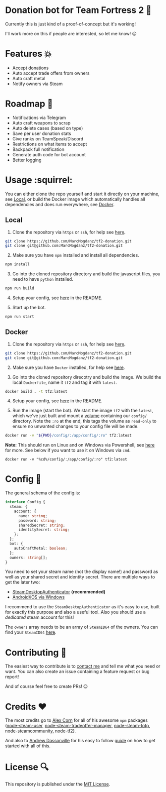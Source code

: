 # Donation bot for Team Fortress 2 :gift:

Currently this is just kind of a proof-of-concept but it's working!

I'll work more on this if people are interested, so let me know! :wink:

# Features :boom:

- Accept donations
- Auto accept trade offers from owners
- Auto craft metal
- Notify owners via Steam

# Roadmap :eyes:

- Notifications via Telegram
- Auto craft weapons to scrap
- Auto delete cases (based on type)
- Save per user donation stats
- Give ranks on TeamSpeak/Discord
- Restrictions on what items to accept
- Backpack full notification
- Generate auth code for bot account
- Better logging

# Usage :squirrel:

You can either clone the repo yourself and start it directly on your machine, see [Local](#Local), or build the Docker image which automatically handles all dependencies and does run everywhere, see [Docker](#Docker).

## Local

1. Clone the repository via `https` or `ssh`, for help see [here](https://help.github.com/en/github/creating-cloning-and-archiving-repositories/cloning-a-repository).

```bash
git clone https://github.com/MarcMogdanz/tf2-donation.git
git clone git@github.com:MarcMogdanz/tf2-donation.git
```

2. Make sure you have `npm` installed and install all dependencies.

```bash
npm install
```

3. Go into the cloned repository directory and build the javascript files, you need to have `python` installed.

```bash
npm run build
```

4. Setup your config, see [here](#config-wrench) in the README.

5. Start up the bot.

```bash
npm run start
```

## Docker

1. Clone the repository via `https` or `ssh`, for help see [here](https://help.github.com/en/github/creating-cloning-and-archiving-repositories/cloning-a-repository).

```bash
git clone https://github.com/MarcMogdanz/tf2-donation.git
git clone git@github.com:MarcMogdanz/tf2-donation.git
```

2. Make sure you have `Docker` installed, for help see [here](https://docs.docker.com/install).

3. Go into the cloned repository direcotry and build the image. We build the local `Dockerfile`, name it `tf2` and tag it with `latest`.

```bash
docker build . -t tf2:latest
```

4. Setup your config, see [here](#config-wrench) in the README.

5. Run the image (start the bot). We start the image `tf2` with the `latest`, which we've just built and mount a [volume](https://docs.docker.com/storage/volumes/) containing our `config/` directory. Note the `:ro` at the end, this tags the volume as `read-only` to ensure no unwanted changes to your config file will be made.

```bash
docker run -v "${PWD}/config/:/app/config/:ro" tf2:latest
```

**Note:** This should run on Linux and on Windows via Powershell, see [here](https://stackoverflow.com/questions/41485217/mount-current-directory-as-a-volume-in-docker-on-windows-10) for more. See below if you want to use it on Windows via `cmd`.

```batch
docker run -v "%cd%/config/:/app/config/:ro" tf2:latest
```

# Config :wrench:

The general schema of the config is:

```typescript
interface Config {
  steam: {
    account: {
      name: string;
      password: string;
      sharedSecret: string;
      identitySecret: string;
    };
  };
  bot: {
    autoCraftMetal: boolean;
  };
  owners: string[];
}
```

You need to set your steam name (not the display name!) and password as well as your shared secret and identity secret. There are multiple ways to get the later two:

- [SteamDesktopAuthenticator](https://github.com/Jessecar96/SteamDesktopAuthenticator) **(recommended)**
- [Android/iOS via Windows](https://github.com/SteamTimeIdler/stidler/wiki/Getting-your-%27shared_secret%27-code-for-use-with-Auto-Restarter-on-Mobile-Authentication)

I recommend to use the `SteamDesktopAuthenticator` as it's easy to use, built for exactly this purpose and also a useful tool. Also you should use a _dedicated_ steam account for this!

The `owners` array needs to be an array of `SteamID64` of the owners. You can find your `SteamID64` [here](https://steamidfinder.com/).

# Contributing :rocket:

The easiest way to contribute is to [contact me](https://marcmogdanz.de) and tell me what you need or want. You can also create an issue containing a feature request or bug report!

And of course feel free to create PRs! :wink:

# Credits :heart:

The most credits go to [Alex Corn](https://github.com/DoctorMcKay) for all of his awesome `npm` packages ([node-steam-user](https://github.com/DoctorMcKay/node-steam-user), [node-steam-tradeoffer-manager](https://github.com/DoctorMcKay/node-steam-tradeoffer-manager), [node-steam-totp](https://github.com/DoctorMcKay/node-steam-totp), [node-steamcommunity](https://github.com/DoctorMcKay/node-steamcommunity), [node-tf2](https://github.com/DoctorMcKay/node-tf2)).

And also to [Andrew Dassonville](https://github.com/andrewda) for his easy to follow [guide](https://github.com/andrewda/node-steam-guide) on how to get started with all of this.

# License :mag:

This repository is published under the [MIT License](https://github.com/MarcMogdanz/tf2-donation/blob/master/LICENSE).

